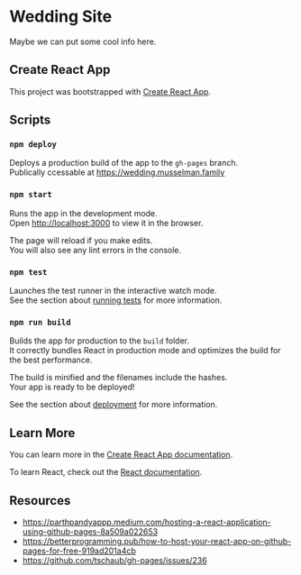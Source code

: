 # Wedding Site
Maybe we can put some cool info here.

## Create React App
This project was bootstrapped with [Create React App](https://github.com/facebook/create-react-app).

## Scripts

### `npm deploy`
Deploys a production build of the app to the `gh-pages` branch.\
Publically ccessable at https://wedding.musselman.family

### `npm start`
Runs the app in the development mode.\
Open [http://localhost:3000](http://localhost:3000) to view it in the browser.

The page will reload if you make edits.\
You will also see any lint errors in the console.

### `npm test`

Launches the test runner in the interactive watch mode.\
See the section about [running tests](https://facebook.github.io/create-react-app/docs/running-tests) for more information.

### `npm run build`

Builds the app for production to the `build` folder.\
It correctly bundles React in production mode and optimizes the build for the best performance.

The build is minified and the filenames include the hashes.\
Your app is ready to be deployed!

See the section about [deployment](https://facebook.github.io/create-react-app/docs/deployment) for more information.

## Learn More

You can learn more in the [Create React App documentation](https://facebook.github.io/create-react-app/docs/getting-started).

To learn React, check out the [React documentation](https://reactjs.org/).

## Resources
* https://parthpandyappp.medium.com/hosting-a-react-application-using-github-pages-8a509a022653
* https://betterprogramming.pub/how-to-host-your-react-app-on-github-pages-for-free-919ad201a4cb
* https://github.com/tschaub/gh-pages/issues/236
